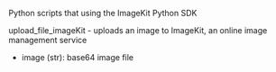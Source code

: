 Python scripts that using the ImageKit Python SDK

upload_file_imageKit - uploads an image to ImageKit, an online image management service
- image (str): base64 image file